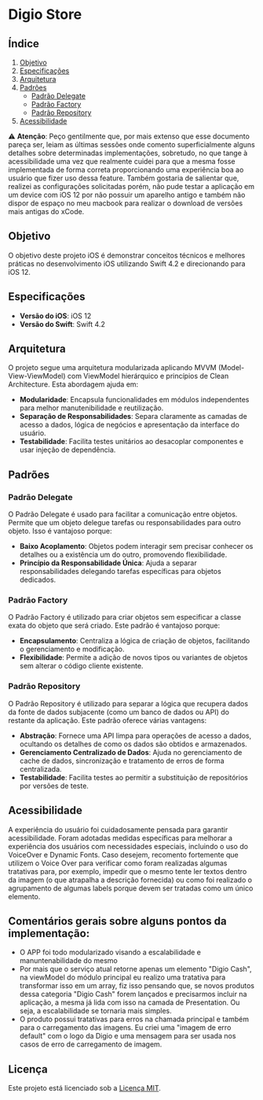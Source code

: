 # Digio Store

## Índice

1. [Objetivo](#objetivo)
2. [Especificações](#especificacoes)
3. [Arquitetura](#arquitetura)
4. [Padrões](#padroes)
    - [Padrão Delegate](#padrao-delegate)
    - [Padrão Factory](#padrao-factory)
    - [Padrão Repository](#padrao-repository)
5. [Acessibilidade](#acessibilidade)


⚠️ **Atenção**: Peço gentilmente que, por mais extenso que esse documento pareça ser, leiam as últimas sessões onde comento superficialmente alguns detalhes sobre determinadas implementações, sobretudo, no que tange à acessibilidade uma vez que realmente cuidei para que a mesma fosse implementada de forma correta proporcionando uma experiência boa ao usuário que fizer uso dessa feature. Também gostaria de salientar que, realizei as configurações solicitadas porém, não pude testar a aplicação em um device com iOS 12 por não possuir um aparelho antigo e também não dispor de espaço no meu macbook para realizar o download de versões mais antigas do xCode.

## Objetivo <a name="objetivo"></a>

O objetivo deste projeto iOS é demonstrar conceitos técnicos e melhores práticas no desenvolvimento iOS utilizando Swift 4.2 e direcionando para iOS 12.

## Especificações <a name="especificacoes"></a>

- **Versão do iOS**: iOS 12
- **Versão do Swift**: Swift 4.2

## Arquitetura <a name="arquitetura"></a>

O projeto segue uma arquitetura modularizada aplicando MVVM (Model-View-ViewModel) com ViewModel hierárquico e princípios de Clean Architecture. Esta abordagem ajuda em:
- **Modularidade**: Encapsula funcionalidades em módulos independentes para melhor manutenibilidade e reutilização.
- **Separação de Responsabilidades**: Separa claramente as camadas de acesso a dados, lógica de negócios e apresentação da interface do usuário.
- **Testabilidade**: Facilita testes unitários ao desacoplar componentes e usar injeção de dependência.

## Padrões <a name="padroes"></a>

### Padrão Delegate <a name="padrao-delegate"></a>

O Padrão Delegate é usado para facilitar a comunicação entre objetos. Permite que um objeto delegue tarefas ou responsabilidades para outro objeto. Isso é vantajoso porque:
- **Baixo Acoplamento**: Objetos podem interagir sem precisar conhecer os detalhes ou a existência um do outro, promovendo flexibilidade.
- **Princípio da Responsabilidade Única**: Ajuda a separar responsabilidades delegando tarefas específicas para objetos dedicados.

### Padrão Factory <a name="padrao-factory"></a>

O Padrão Factory é utilizado para criar objetos sem especificar a classe exata do objeto que será criado. Este padrão é vantajoso porque:
- **Encapsulamento**: Centraliza a lógica de criação de objetos, facilitando o gerenciamento e modificação.
- **Flexibilidade**: Permite a adição de novos tipos ou variantes de objetos sem alterar o código cliente existente.

### Padrão Repository <a name="padrao-repository"></a>

O Padrão Repository é utilizado para separar a lógica que recupera dados da fonte de dados subjacente (como um banco de dados ou API) do restante da aplicação. Este padrão oferece várias vantagens:
- **Abstração**: Fornece uma API limpa para operações de acesso a dados, ocultando os detalhes de como os dados são obtidos e armazenados.
- **Gerenciamento Centralizado de Dados**: Ajuda no gerenciamento de cache de dados, sincronização e tratamento de erros de forma centralizada.
- **Testabilidade**: Facilita testes ao permitir a substituição de repositórios por versões de teste.


## Acessibilidade <a name="acessibilidade"></a>

A experiência do usuário foi cuidadosamente pensada para garantir acessibilidade. Foram adotadas medidas específicas para melhorar a experiência dos usuários com necessidades especiais, incluindo o uso do VoiceOver e Dynamic Fonts. Caso desejem, recomento fortemente que utilizem o Voice Over para verificar como foram realizadas algumas tratativas para, por exemplo, impedir que o mesmo tente ler textos dentro da imagem (o que atrapalha a descrição fornecida) ou como foi realizado o agrupamento de algumas labels porque devem ser tratadas como um único elemento.

## Comentários gerais sobre alguns pontos da implementação:
- O APP foi todo modularizado visando a escalabilidade e manuntenabilidade do mesmo
- Por mais que o serviço atual retorne apenas um elemento "Digio Cash", na viewModel do módulo principal eu realizo uma tratativa para transformar isso em um array, fiz isso pensando que, se novos produtos dessa categoria "Digio Cash" forem lançados e precisarmos incluir na aplicação, a mesma já lida com isso na camada de Presentation. Ou seja, a escalabilidade se tornaria mais simples. 
- O produto possui tratativas para erros na chamada principal e também para o carregamento das imagens. Eu criei uma  "imagem de erro default" com o logo da Digio e uma mensagem para ser usada nos casos de erro de carregamento de imagem.

## Licença

Este projeto está licenciado sob a [Licença MIT](https://opensource.org/licenses/MIT).
